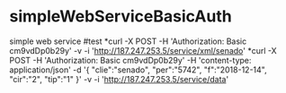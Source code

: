 # simpleWebServiceBasicAuth
simple web service
#test
*curl -X POST -H 'Authorization: Basic cm9vdDp0b29y' -v -i 'http://187.247.253.5/service/xml/senado'
*curl -X POST -H 'Authorization: Basic cm9vdDp0b29y' -H 'content-type: application/json' -d '{
	"clie":"senado",
	"per":"5742",
	"f":"2018-12-14",
	"cir":"2",
	"tip":"1"
}' -v -i 'http://187.247.253.5/service/data'
